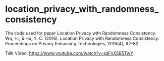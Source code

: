 # location_privacy_with_randomness_consistency
The code used for paper Location Privacy with Randomness Consistency:
Wu, H., & Hu, Y. C. (2016). Location Privacy with Randomness Consistency. Proceedings on Privacy Enhancing Technologies, 2016(4), 62-82.

Talk Video: https://www.youtube.com/watch?v=saFnXSB5TwY
